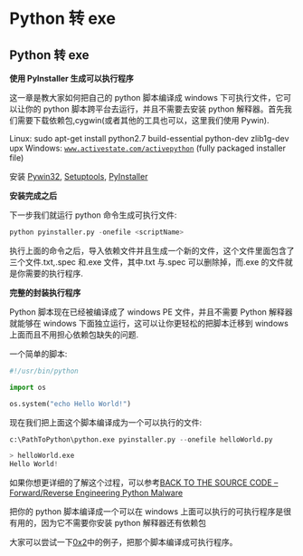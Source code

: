 # Python 转 exe

## Python 转 exe

**使用 PyInstaller 生成可以执行程序**

这一章是教大家如何把自己的 python 脚本编译成 windows 下可执行文件，它可以让你的 python 脚本跨平台去运行，并且不需要去安装 python 解释器。首先我们需要下载依赖包,cygwin(或者其他的工具也可以，这里我们使用 Pywin).

Linux: sudo apt-get install python2.7 build-essential python-dev zlib1g-dev upx Windows: [`www.activestate.com/activepython`](http://www.activestate.com/activepython) (fully packaged installer file)

安装 [Pywin32](http://sourceforge.net/projects/pywin32/), [Setuptools](https://pypi.python.org/pypi/setuptools#downloads), [PyInstaller](http://www.pyinstaller.org/)

**安装完成之后**

下一步我们就运行 python 命令生成可执行文件:

```py
python pyinstaller.py -onefile <scriptName> 
```

执行上面的命令之后，导入依赖文件并且生成一个新的文件，这个文件里面包含了三个文件<scriptname class="calibre11">.txt,<scriptname class="calibre11">.spec 和<scriptname class="calibre11">.exe 文件，其中.txt 与.spec 可以删除掉，而.exe 的文件就是你需要的执行程序.</scriptname></scriptname></scriptname>

**完整的封装执行程序**

Python 脚本现在已经被编译成了 windows PE 文件，并且不需要 Python 解释器就能够在 windows 下面独立运行，这可以让你更轻松的把脚本迁移到 windows 上面而且不用担心依赖包缺失的问题.

一个简单的脚本:

```py
#!/usr/bin/python

import os

os.system("echo Hello World!") 
```

现在我们把上面这个脚本编译成为一个可以执行的文件:

```py
c:\PathToPython\python.exe pyinstaller.py --onefile helloWorld.py

> helloWorld.exe
Hello World! 
```

如果你想更详细的了解这个过程，可以参考[BACK TO THE SOURCE CODE – Forward/Reverse Engineering Python Malware](http://www.primalsecurity.net/back-to-the-source-code-forwardingreverse-engineering-python-malware/)

把你的 python 脚本编译成一个可以在 windows 上面可以执行的可执行程序是很有用的，因为它不需要你安装 python 解释器还有依赖包

大家可以尝试一下[0x2](https://github.com/smartFlash/pySecurity/blob/master/zh-cn/0x2.md)中的例子，把那个脚本编译成可执行程序。